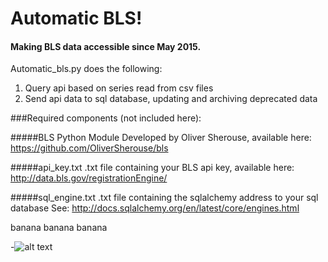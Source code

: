 # Automatic BLS!
#### Making BLS data accessible since May 2015.

Automatic_bls.py does the following:

1. Query api based on series read from csv files
2. Send api data to sql database, updating and archiving deprecated data

###Required components (not included here):

#####BLS Python Module
Developed by Oliver Sherouse, available here:
https://github.com/OliverSherouse/bls

#####api_key.txt
.txt file containing your BLS api key, available here:
http://data.bls.gov/registrationEngine/

#####sql_engine.txt
.txt file containing the sqlalchemy address to your sql database
See: http://docs.sqlalchemy.org/en/latest/core/engines.html

banana banana banana

-![alt text](http://i.imgur.com/wGFYgwm.gifv "Do pigs have ears?")